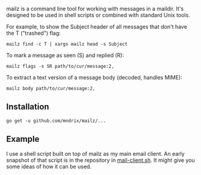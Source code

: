 mailz is a command line tool for working with messages in a maildir.
It's designed to be used in shell scripts or combined with standard
Unix tools.

For example, to show the Subject header of all messages that don't
have the T ("trashed") flag:

    mailz find -c T | xargs mailz head -s Subject

To mark a message as seen (S) and replied (R):

    mailz flags -s SR path/to/cur/message:2,

To extract a text version of a message body (decoded, handles MIME):

    mailz body path/to/cur/message:2,

## Installation

    go get -u github.com/mndrix/mailz/...

## Example

I use a shell script built on top of mailz as my main email client.
An early snapshot of that script is in the repository in
[mail-client.sh](examples/mail-client.sh).  It might give you some
ideas of how it can be used.
